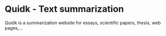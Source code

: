 # Quidk - Text summarization

Quidk is a summarization website for essays, scientific papers, thesis, web pages,...
